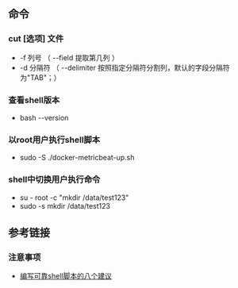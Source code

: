 ## 命令

### cut [选项] 文件
* -f 列号        （ --field 提取第几列 ）
* -d 分隔符    （ --delimiter 按照指定分隔符分割列，默认的字段分隔符为"TAB"；）

### 查看shell版本
* bash --version

### 以root用户执行shell脚本
* sudo -S ./docker-metricbeat-up.sh

### shell中切换用户执行命令
* su - root -c "mkdir /data/test123" 
* sudo -s mkdir /data/test123

## 参考链接

### 注意事项
* [编写可靠shell脚本的八个建议](https://segmentfault.com/a/1190000006900083)